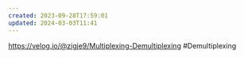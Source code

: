 ```yaml
---
created: 2023-09-28T17:59:01
updated: 2024-03-03T11:41
---
```

https://velog.io/@zigje9/Multiplexing-Demultiplexing
#Demultiplexing 